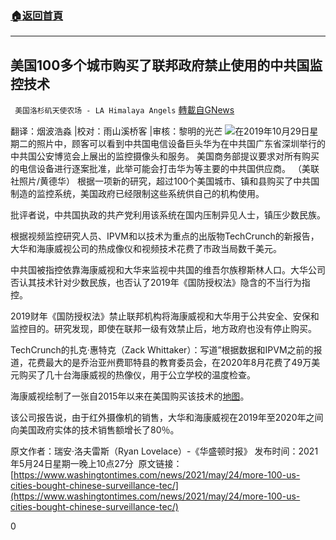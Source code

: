 ###  [:house:返回首頁](https://github.com/ourhimalayas/txt)
---

## 美国100多个城市购买了联邦政府禁止使用的中共国监控技术
` 美国洛杉矶天使农场 - LA Himalaya Angels` [轉載自GNews](https://gnews.org/zh-hans/1271774/)

翻译：烟波浩淼 |校对：雨山溪桥客 |审核：黎明的光芒
![]()![](https://gnews-media-offload.s3.amazonaws.com/wp-content/uploads/2021/05/25112418/Picture1-126.png)在2019年10月29日星期二的照片中，顾客可以看到中共国电信设备巨头华为在中共国广东省深圳举行的中共国公安博览会上展出的监控摄像头和服务。 美国商务部提议要求对所有购买的电信设备进行逐案批准，此举可能会打击华为等主要的中共国供应商。 （美联社照片/黄德华）
根据一项新的研究，超过100个美国城市、镇和县购买了中共国制造的监控系统，美国政府已经限制这些系统供自己的机构使用。

批评者说，中共国执政的共产党利用该系统在国内压制异见人士，镇压少数民族。

根据视频监控研究人员、IPVM和以技术为重点的出版物TechCrunch的新报告，大华和海康威视公司的热成像仪和视频技术花费了市政当局数千美元。

中共国被指控依靠海康威视和大华来监视中共国的维吾尔族穆斯林人口。大华公司否认其技术针对少数民族，也否认了2019年《国防授权法》隐含的不当行为指控。

2019财年《国防授权法》禁止联邦机构将海康威视和大华用于公共安全、安保和监控目的。研究发现，即使在联邦一级有效禁止后，地方政府也没有停止购买。

TechCrunch的扎克·惠特克（Zack Whittaker）：写道”根据数据和IPVM之前的报道，花费最大的是乔治亚州费耶特县的教育委员会，在2020年8月花费了49万美元购买了几十台海康威视的热像仪，用于公立学校的温度检查。

海康威视绘制了一张自2015年以来在美国购买该技术的[地图](https://ipvm.com/reports/hikua-us-map)。

该公司报告说，由于红外摄像机的销售，大华和海康威视在2019年至2020年之间向美国政府实体的技术销售额增长了80％。

原文作者：瑞安·洛夫雷斯（Ryan Lovelace）-《华盛顿时报》
发布时间：2021年5月24日星期一晚上10点27分 
原文链接：[https://www.washingtontimes.com/news/2021/may/24/more-100-us-cities-bought-chinese-surveillance-tec/](https://www.washingtontimes.com/news/2021/may/24/more-100-us-cities-bought-chinese-surveillance-tec/)

0
